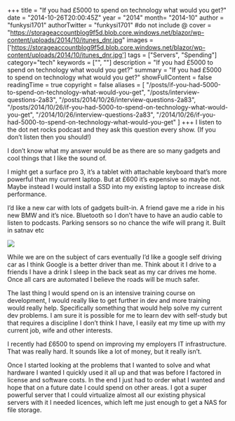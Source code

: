 +++
title = "If you had £5000 to spend on technology what would you get?"
date = "2014-10-26T20:00:45Z"
year = "2014"
month= "2014-10"
author = "funkysi1701"
authorTwitter = "funkysi1701" #do not include @
cover = "https://storageaccountblog9f5d.blob.core.windows.net/blazor/wp-content/uploads/2014/10/itunes_dnr.jpg"
images = ['https://storageaccountblog9f5d.blob.core.windows.net/blazor/wp-content/uploads/2014/10/itunes_dnr.jpg']
tags = ["Servers", "Spending"]
category="tech"
keywords = ["", ""]
description = "If you had £5000 to spend on technology what would you get?"
summary = "If you had £5000 to spend on technology what would you get?"
showFullContent = false
readingTime = true
copyright = false
aliases = [
    "/posts/if-you-had-5000-to-spend-on-technology-what-would-you-get",
    "/posts/interview-questions-2a83",
    "/posts/2014/10/26/interview-questions-2a83",
    "/posts/2014/10/26/if-you-had-5000-to-spend-on-technology-what-would-you-get",
    "/2014/10/26/interview-questions-2a83",
    "/2014/10/26/if-you-had-5000-to-spend-on-technology-what-would-you-get"
]
+++
I listen to the dot net rocks podcast and they ask this question every show. (If you don’t listen then you should!)

I don’t know what my answer would be as there are so many gadgets and cool things that I like the sound of.

I might get a surface pro 3, it’s a tablet with attachable keyboard that’s more powerful than my current laptop. But at £600 it’s expensive so maybe not. Maybe instead I would install a SSD into my existing laptop to increase disk performance.

I’d like a new car with lots of gadgets built-in. A friend gave me a ride in his new BMW and it’s nice. Bluetooth so I don’t have to have an audio cable to listen to podcasts. Parking sensors so no chance the wife will prang it. Built in satnav etc

![](https://storageaccountblog9f5d.blob.core.windows.net/blazor/wp-content/uploads/2014/10/google-car.png?w=599&ssl=1)

While we are on the subject of cars eventually I’d like a google self driving car as I think Google is a better driver than me. Think about it I drive to a friends I have a drink I sleep in the back seat as my car drives me home. Once all cars are automated I believe the roads will be much safer.

The last thing I would spend on is an intensive training course on development, I would really like to get further in dev and more training would really help. Specifically something that would help solve my current dev problems. I am sure it is possible for me to learn dev with self-study but that requires a discipline I don’t think I have, I easily eat my time up with my current job, wife and other interests.

I recently had £6500 to spend on improving my employers IT infrastructure. That was really hard. It sounds like a lot of money, but it really isn’t.

Once I started looking at the problems that I wanted to solve and what hardware I wanted I quickly used it all up and that was before I factored in license and software costs. In the end I just had to order what I wanted and hope that on a future date I could spend on other areas. I got a super powerful server that I could virtualize almost all our existing physical servers with it I needed licences, which left me just enough to get a NAS for file storage.